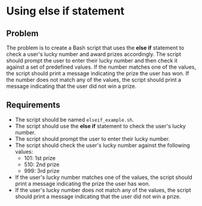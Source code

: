 # Using else if statement

## Problem

The problem is to create a Bash script that uses the **else if** statement to check a user's lucky number and award prizes accordingly. The script should prompt the user to enter their lucky number and then check it against a set of predefined values. If the number matches one of the values, the script should print a message indicating the prize the user has won. If the number does not match any of the values, the script should print a message indicating that the user did not win a prize.

## Requirements

- The script should be named `elseif_example.sh`.
- The script should use the **else if** statement to check the user's lucky number.
- The script should prompt the user to enter their lucky number.
- The script should check the user's lucky number against the following values:
  - 101: 1st prize
  - 510: 2nd prize
  - 999: 3rd prize
- If the user's lucky number matches one of the values, the script should print a message indicating the prize the user has won.
- If the user's lucky number does not match any of the values, the script should print a message indicating that the user did not win a prize.
